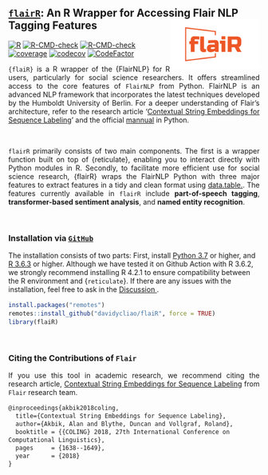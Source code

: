 
## <u>`flairR`</u>: An R Wrapper for Accessing Flair NLP Tagging Features <img src="man/figures/logo.png" align="right" width="180"/>

[![R](https://github.com/davidycliao/flaiR/actions/workflows/r2.yml/badge.svg)](https://github.com/davidycliao/flaiR/actions/workflows/r2.yml)
[![R-CMD-check](https://github.com/davidycliao/flaiR/actions/workflows/r.yml/badge.svg)](https://github.com/davidycliao/flaiR/actions/workflows/r.yml)
[![R-CMD-check](https://github.com/davidycliao/flaiR/actions/workflows/R-CMD-check2.yml/badge.svg)](https://github.com/davidycliao/flaiR/actions/workflows/R-CMD-check2.yml)
[![coverage](https://github.com/davidycliao/flaiR/actions/workflows/test-coverage.yaml/badge.svg)](https://github.com/davidycliao/flaiR/actions/workflows/test-coverage.yaml)
[![codecov](https://codecov.io/gh/davidycliao/flaiR/graph/badge.svg?token=CPIBIB6L78)](https://codecov.io/gh/davidycliao/flaiR)
[![CodeFactor](https://www.codefactor.io/repository/github/davidycliao/flair/badge)](https://www.codefactor.io/repository/github/davidycliao/flair)

<!-- README.md is generated from README.Rmd. Please edit that file -->

<div style="text-align: justify">

`{flaiR}` is a R wrapper of the {FlairNLP} for R users, particularly for
social science researchers. It offers streamlined access to the core
features of `FlairNLP` from Python. FlairNLP is an advanced NLP
framework that incorporates the latest techniques developed by the
Humboldt University of Berlin. For a deeper understanding of Flair’s
architecture, refer to the research article ‘[Contextual String
Embeddings for Sequence
Labeling](https://aclanthology.org/C18-1139.pdf)’ and the official
[mannual](https://flairnlp.github.io) in Python.

<br>

`flairR` primarily consists of two main components. The first is a
wrapper function built on top of {reticulate}, enabling you to interact
directly with Python modules in R. Secondly, to facilitate more
efficient use for social science research, {flairR} wraps the FlairNLP
Python with three major features to extract features in a tidy and clean
format using
[data.table.](https://cran.r-project.org/web/packages/data.table/index.html).
The features currently available in `flairR` include **part-of-speech
tagging**, **transformer-based sentiment analysis**, and **named entity
recognition**.

</div>

<br>

### Installation via <u>**`GitHub`**</u>

The installation consists of two parts: First, install [Python
3.7](https://www.python.org/downloads/) or higher, and [R
3.6.3](https://www.r-project.org) or higher. Although we have tested it
on Github Action with R 3.6.2, we strongly recommend installing R 4.2.1
to ensure compatibility between the R environment and {`reticulate`}. If
there are any issues with the installation, feel free to ask in the
<u>[Discussion](https://github.com/davidycliao/flaiR/discussions) </u>.

``` r
install.packages("remotes")
remotes::install_github("davidycliao/flaiR", force = TRUE)
library(flaiR)
```

<!-- ## Example -->
<!-- ### NER with the State-of-the-Art German Pre-trained Model -->
<!-- ```{r} -->
<!-- library(flaiR) -->
<!-- data("de_immigration") -->
<!-- de_immigration <- de_immigration[5,] -->
<!-- tagger_ner <- load_tagger_ner("de-ner") -->
<!-- result <- get_entities(de_immigration$text, -->
<!--                        tagger = tagger_ner, -->
<!--                        show.text_id = FALSE -->
<!--                        ) -->
<!-- ``` -->
<!-- ```{r} -->
<!-- head(result, 5) -->
<!-- ``` -->
<!-- ### Coloring Entities  -->
<!-- ```{r} -->
<!-- highlighted_text <- highlight_text(text = de_immigration$text,  -->
<!--                                    entities_mapping = map_entities(result)) -->
<!-- highlighted_text -->
<!-- ``` -->

<br>

### Citing the Contributions of `Flair`

<div style="text-align: justify">

If you use this tool in academic research, we recommend citing the
research article, [Contextual String Embeddings for Sequence
Labeling](https://aclanthology.org/C18-1139.pdf) from `Flair` research
team.

</div>

    @inproceedings{akbik2018coling,
      title={Contextual String Embeddings for Sequence Labeling},
      author={Akbik, Alan and Blythe, Duncan and Vollgraf, Roland},
      booktitle = {{COLING} 2018, 27th International Conference on Computational Linguistics},
      pages     = {1638--1649},
      year      = {2018}
    }
